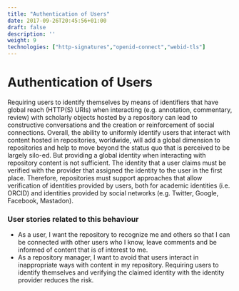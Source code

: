 ```yaml
---
title: "Authentication of Users"
date: 2017-09-26T20:45:56+01:00
draft: false
description: ''
weight: 9
technologies: ["http-signatures","openid-connect","webid-tls"]
---
```


# Authentication of Users
Requiring users to identify themselves by means of identifiers that have global reach (HTTP(S) URIs) when interacting (e.g. annotation, commentary, review) with scholarly objects hosted by a repository can lead to constructive conversations and the creation or reinforcement of social connections. Overall, the ability to uniformly identify users that interact with content hosted in repositories, worldwide, will add a global dimension to repositories and help to move beyond the status quo that is perceived to be largely silo-ed. But providing a global identity when interacting with repository content is not sufficient. The identity that a user claims must be verified with the provider that assigned the identity to the user in the first place. Therefore, repositories must support approaches that allow verification of identities provided by users, both for academic identities (i.e. ORCID) and identities provided by social networks (e.g. Twitter, Google, Facebook, Mastadon).

### User stories related to this behaviour
* As a user, I want the repository to recognize me and others so that I can be connected with other users who I know, leave comments and be informed of content that is of interest to me. 
* As a repository manager, I want to avoid that users interact in inappropriate ways with content in my repository. Requiring users to identify themselves and verifying the claimed identity with the identity provider reduces the risk.
